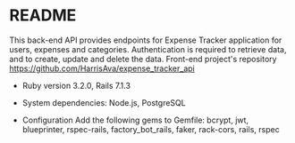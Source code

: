 # README

This back-end API provides endpoints for Expense Tracker application for users, expenses and categories. Authentication is required to retrieve data, and to create, update and delete the data.
Front-end project's repository https://github.com/HarrisAva/expense_tracker_api

* Ruby version 3.2.0, Rails 7.1.3

* System dependencies: Node.js, PostgreSQL

* Configuration
  Add the following gems to Gemfile: bcrypt, jwt, blueprinter, rspec-rails, factory_bot_rails, faker, rack-cors, rails, rspec
